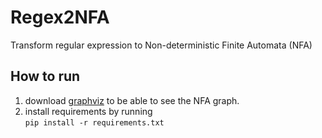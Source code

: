 # Regex2NFA
Transform regular expression to Non-deterministic Finite Automata (NFA)

## How to run
1. download [graphviz](https://www.graphviz.org/download/) to be able to see the NFA graph.
2. install requirements by running  
   `pip install -r requirements.txt`